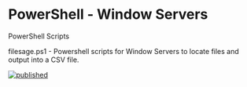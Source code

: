 # PowerShell - Window Servers
 PowerShell Scripts 


filesage.ps1 - Powershell scripts for Window Servers to locate files and output into a CSV file.

[![published](https://static.production.devnetcloud.com/codeexchange/assets/images/devnet-published.svg)](https://developer.cisco.com/codeexchange/github/repo/MarkSpencerIT/PowerShell-Window-Servers)
